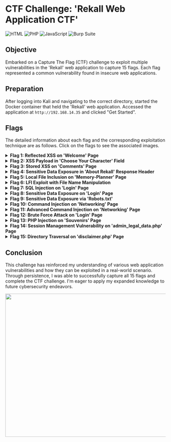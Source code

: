 # CTF Challenge: 'Rekall Web Application CTF'

![HTML](https://img.shields.io/badge/-HTML-E34F26?style=for-the-badge&logo=HTML5&logoColor=white)
![PHP](https://img.shields.io/badge/-PHP-777BB4?style=for-the-badge&logo=php&logoColor=white)
![JavaScript](https://img.shields.io/badge/-JavaScript-F7DF1E?style=for-the-badge&logo=javascript&logoColor=black)
![Burp Suite](https://img.shields.io/badge/-Burp%20Suite-FF6400?style=for-the-badge&logo=burp%20suite&logoColor=white)

## Objective

Embarked on a Capture The Flag (CTF) challenge to exploit multiple vulnerabilities in the 'Rekall' web application to capture 15 flags. Each flag represented a common vulnerability found in insecure web applications.

## Preparation

After logging into Kali and navigating to the correct directory, started the Docker container that held the 'Rekall' web application. Accessed the application at `http://192.168.14.35` and clicked "Get Started".

## Flags

The detailed information about each flag and the corresponding exploitation technique are as follows. Click on the flags to see the associated images.

<details>
<summary><strong>Flag 1: Reflected XSS on 'Welcome' Page</strong></summary>
<br>
On the 'Welcome' page, a reflected Cross-Site Scripting (XSS) vulnerability was identified by inputting `<script>alert('XSS');</script>` in the 'Put Your Name Here' field, which triggered an alert pop-up. This vulnerability is a type of XSS, where malicious scripts are injected into otherwise benign and trusted websites.

<p align="center">
  <img src="https://github.com/Lodoelama/Web-Application-CTF/assets/125059539/4f70f228-883e-40fd-b6ca-55baff4289e7" width="400" alt="Flag 1">
</p>
</details>

<details>
<summary><strong>Flag 2: XSS Payload in 'Choose Your Character' Field</strong></summary>
<br>
On the 'Memory-Planner' page, a Cross-Site Scripting vulnerability was identified. By bypassing input validation with the payload `<SCRscriptIPT>alert(“Hello”);</SCRscriptIPT>`, the second flag was revealed.

<p align="center">
  <img src="https://github.com/Lodoelama/Web-Application-CTF/assets/125059539/4877b816-3146-4e23-9011-348ea27e8794" width="400" alt="Flag 2">
  <img src="https://github.com/Lodoelama/Web-Application-CTF/assets/125059539/b4d78dc2-c095-45ce-b29d-5f5f0e991be7" width="400" alt="Flag 2">
</p>
</details>

<details>
<summary><strong>Flag 3: Stored XSS on 'Comments' Page</strong></summary>
<br>
The 'Comments' page had a stored XSS vulnerability. By using the payload `<dummy<dummy<script>alert('Hello');</dummy</script></dummy>`, the third flag was revealed.

<p align="center">
  <img src="https://github.com/Lodoelama/Web-Application-CTF/assets/125059539/985e4c09-6f46-45f5-a4a3-fb8eca046d63" width="400" alt="Flag 3">
</p>
</details>

<details>
<summary><strong>Flag 4: Sensitive Data Exposure in 'About Rekall' Response Header</strong></summary>
<br>
Sensitive information was found in the HTTP response headers of the 'About Rekall' page, leading to the discovery of the fourth flag.

<p align="center">
  <img src="https://github.com/Lodoelama/Web-Application-CTF/assets/125059539/422cf223-656e-4277-9c20-5d194295bd6f" width="400" alt="Flag 4">
</p>
</details>

<details>
<summary><strong>Flag 5: Local File Inclusion on 'Memory-Planner' Page</strong></summary>
<br>
The 'Memory-Planner' page contained a Local File Inclusion (LFI) vulnerability. By uploading a .php file, the fifth flag was obtained.

<p align="center">
  <img src="https://github.com/Lodoelama/Web-Application-CTF/assets/125059539/bf66a8b1-49ce-44b1-b3c2-05ea709fcc16" width="400" alt="Flag 5">
</p>
</details>

<details>
<summary><strong>Flag 6: LFI Exploit with File Name Manipulation</strong></summary>
<br>
Exploiting the LFI vulnerability on the 'Memory-Planner' page, the sixth flag was discovered by renaming a .jpg file to .php and uploading it.

<p align="center">
  <img src="https://github.com/Lodoelama/Web-Application-CTF/assets/125059539/9a1b830b-d9c5-4cb9-9d6b-bb3272a57014" width="400" alt="Flag 6">
</p>
</details>

<details>
<summary><strong>Flag 7: SQL Injection on 'Login' Page</strong></summary>
<br>
A SQL Injection (SQLi) vulnerability was found on the 'Login' page. Exploiting this vulnerability using the username obtained from a directory traversal attack revealed the seventh flag.

<p align="center">
  <img src="https://github.com/Lodoelama/Web-Application-CTF/assets/125059539/062f0fa3-7719-436f-98a5-1029c976d6ee" width="400" alt="Flag 7">
  <img src="https://github.com/Lodoelama/Web-Application-CTF/assets/125059539/9199a5c4-15f3-4cd6-b7b0-434aac20b776" width="400" alt="Flag 7">
</p>
</details>

<details>
<summary><strong>Flag 8: Sensitive Data Exposure on 'Login' Page</strong></summary>
<br>
The eighth flag was discovered within the HTML source code of the 'Login' page, where the login credentials were mistakenly exposed.

<p align="center">
  <img src="https://github.com/Lodoelama/Web-Application-CTF/assets/125059539/3e50f856-c9c1-4bfa-98fa-570b22b5bacb" width="400" alt="Flag 8">
</p>
</details>

<details>
<summary><strong>Flag 9: Sensitive Data Exposure via 'Robots.txt'</strong></summary>
<br>
By accessing the 'robots.txt' file, sensitive data was uncovered, leading to the capture of the ninth flag.

<p align="center">
  <img src="https://github.com/Lodoelama/Web-Application-CTF/assets/125059539/78d1b5c4-d8cc-441a-9e2b-885b48de7330" width="400" alt="Flag 9">
</p>
</details>

<details>
<summary><strong>Flag 10: Command Injection on 'Networking' Page</strong></summary>
<br>
Exploiting a command injection vulnerability on the 'Networking' page using the payload `www.example.com; cat vendors.txt`, the tenth flag was revealed.

<p align="center">
  <img src="https://github.com/Lodoelama/Web-Application-CTF/assets/125059539/9ea1790f-bb86-414f-95f6-4e353d474f6f" width="400" alt="Flag 10">
</p>
</details>

<details>
<summary><strong>Flag 11: Advanced Command Injection on 'Networking' Page</strong></summary>
<br>
Using an advanced command injection payload `www.example.com | cat vendors.txt` on the 'Networking' page, the eleventh flag was secured.

<p align="center">
  <img src="https://github.com/Lodoelama/Web-Application-CTF/assets/125059539/4fc43b23-9a1d-4f1a-bce0-c4d6086cc173" width="400" alt="Flag 11">
</p>
</details>

<details>
<summary><strong>Flag 12: Brute Force Attack on 'Login' Page</strong></summary>
<br>
A brute force attack was performed on the 'Login' page using a dictionary attack, uncovering the twelfth flag.

<p align="center">
  <img src="https://github.com/Lodoelama/Web-Application-CTF/assets/125059539/fea02f16-4c3f-4abf-a1ee-192c1ce1bb24" width="400" alt="Flag 12">
</p>
</details>

<details>
<summary><strong>Flag 13: PHP Injection on 'Souvenirs' Page</strong></summary>
<br>
Exploiting a PHP injection vulnerability on the 'Souvenirs' page using the payload `;system(‘cat/etc/passwd’)` revealed the thirteenth flag.

<p align="center">
  <img src="https://github.com/Lodoelama/Web-Application-CTF/assets/125059539/60ed656a-512f-4007-ad49-b7e5dc212363" width="400" alt="Flag 13">
</p>
</details>

<details>
<summary><strong>Flag 14: Session Management Vulnerability on 'admin_legal_data.php' Page</strong></summary>
<br>
Exploiting a session management vulnerability on the 'admin_legal_data.php' page using the Burp Intruder tool to brute force session IDs, the fourteenth flag was captured.

<p align="center">
  <img src="https://github.com/Lodoelama/Web-Application-CTF/assets/125059539/d5d5c059-7d3e-42f1-93ba-7cb296ecb23e" width="400" alt="Flag 14">
</p>
</details>

<details>
<summary><strong>Flag 15: Directory Traversal on 'disclaimer.php' Page</strong></summary>
<br>
The fifteenth flag was achieved by exploiting a directory traversal vulnerability on the 'disclaimer.php' page. Navigating the contents of the directory due to a common injection exploit led to the exposure of the fifteenth and final flag.

<p align="center">
  <img src="https://github.com/Lodoelama/Web-Application-CTF/assets/125059539/1432e64b-3f84-4cc6-bbc6-0e9b570574c3" width="400" alt="Flag 15">
</p>
</details>


## Conclusion

This challenge has reinforced my understanding of various web application vulnerabilities and how they can be exploited in a real-world scenario. Through persistence, I was able to successfully capture all 15 flags and complete the CTF challenge. I'm eager to apply my expanded knowledge to future cybersecurity endeavors.

<img src="https://github.com/Lodoelama/Web-Application-CTF/assets/125059539/0a6dc05c-b2e9-4746-bf15-265d8718ed68" width="550" height="450">

